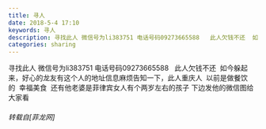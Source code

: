 ```yaml
---
title: 寻人
date: 2018-5-4 17:10
keywords: 寻人
description: 寻找此人 微信号为li383751 电话号码09273665588   此人欠钱不还  如今躲起来，好心的龙友有这个人的地址信息麻烦告知一下，此人重庆人  以前是做餐饮的  幸福美食  还有他老婆是菲律宾女人有个两岁左右的孩子 下边发他的微信图给大家看
categories: sharing
---
```

<td class="t_f" id="postmessage_1306842">

寻找此人 微信号为li383751 电话号码09273665588   此人欠钱不还  如今躲起来，好心的龙友有这个人的地址信息麻烦告知一下，此人重庆人  以前是做餐饮的  幸福美食  还有他老婆是菲律宾女人有个两岁左右的孩子 下边发他的微信图给大家看</td>
###### 转载自[菲龙网]